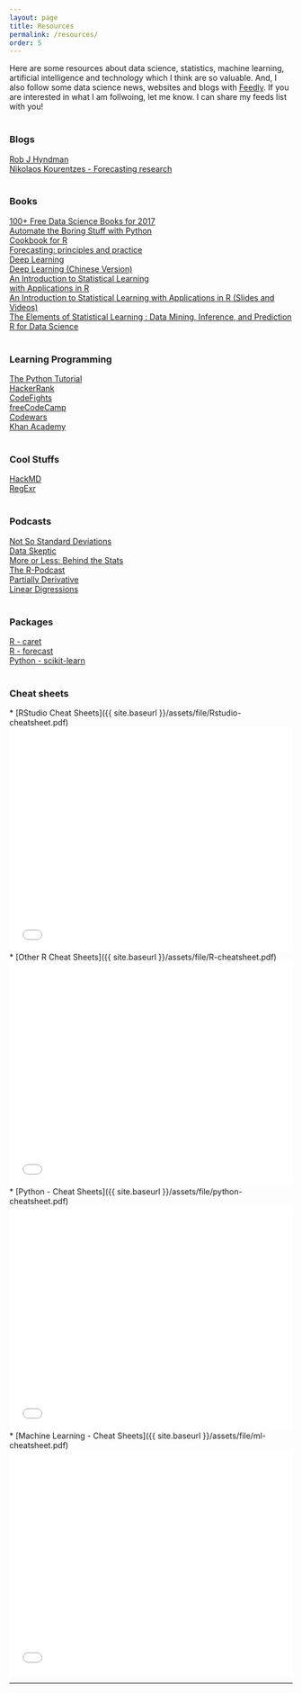 ```yaml
---
layout: page
title: Resources
permalink: /resources/
order: 5
---
```

<style>
.columns
{
  -webkit-column-count: 3; /* Chrome, Safari, Opera */
  -moz-column-count: 3; /* Firefox */
  column-count: 2;
}
.columns ul
{
    margin: 0;
    padding: 0;
    list-style-type: none;
}
/* correct webkit/chrome uneven margin on the first column*/
.columns ul li:first-child
{
    margin-top:0px;
}
</style>

Here are some resources about data science, statistics, machine learning,
artificial intelligence and technology which I think are so valuable. And, I also follow some data science news, websites and blogs with [Feedly](https://feedly.com/i/welcome). If you are interested in what I am follwoing, let me know. I can share my feeds list with you!
<br /><br />

<div id="content">
    <h3><b>Blogs</b></h3><div class="columns"><ul>
      <li><a href="https://robjhyndman.com/">Rob J Hyndman</a></li>
      <li><a href="http://kourentzes.com/forecasting/">Nikolaos Kourentzes - Forecasting research</a></li>
    </ul>
  </div>
</div>

<br />
<div id="content">
    <h3><b>Books</b></h3><div class="columns"><ul>
      <li><a href="http://www.learndatasci.com/free-data-science-books/">100+ Free Data Science Books for 2017</a></li>
      <li><a href="https://automatetheboringstuff.com/">Automate the Boring Stuff with Python</a></li>
      <li><a href="http://www.cookbook-r.com">Cookbook for R</a></li>
      <li><a href="https://www.otexts.org/fpp">Forecasting: principles and practice</a></li>
      <li><a href="http://www.deeplearningbook.org/">Deep Learning</a></li>
      <li><a href="https://exacity.github.io/deeplearningbook-chinese/">Deep Learning (Chinese Version)</a></li>
      <li><a href="http://www-bcf.usc.edu/~gareth/ISL/ISLR%20Sixth%20Printing.pdf">An Introduction to Statistical Learning <br /> with Applications in R</a></li>
      <li><a href="https://www.r-bloggers.com/in-depth-introduction-to-machine-learning-in-15-hours-of-expert-videos/">An Introduction to Statistical Learning with Applications in R (Slides and Videos)</a></li>
      <li><a href="http://statweb.stanford.edu/~tibs/ElemStatLearn/">The Elements of Statistical Learning : Data Mining, Inference, and Prediction</a></li>
      <li><a href="http://r4ds.had.co.nz/">R for Data Science</a></li>
    </ul>
  </div>
</div>

<br />
<div id="content">
    <h3><b>Learning Programming</b></h3><div class="columns"><ul>
      <li><a href="https://docs.python.org/3/tutorial/index.html#tutorial-index">The Python Tutorial</a> </li>
      <li><a href="https://www.hackerrank.com/">HackerRank</a> </li>
      <li><a href="https://codefights.com">CodeFights</a> </li>
      <li><a href="https://www.freecodecamp.com/">freeCodeCamp</a></li>
      <li><a href="https://www.codewars.com">Codewars</a></li>
      <li><a href="https://www.khanacademy.org">Khan Academy</a> </li>
    </ul>
    </div>
</div>

<br />
<div id="content">
    <h3><b>Cool Stuffs</b></h3><div class="columns"><ul>
      <li><a href="https://hackmd.io">HackMD</a></li>
      <li><a href="http://regexr.com/">RegExr</a></li>
    </ul>
    </div>
</div>

<br />
<div id="content">
    <h3><b>Podcasts</b></h3><div class="columns"><ul>
      <li><a href="https://soundcloud.com/nssd-podcast">Not So Standard Deviations</a></li>
      <li><a href="https://dataskeptic.com/">Data Skeptic</a></li>
      <li><a href="http://www.bbc.co.uk/programmes/p02nrss1">More or Less: Behind the Stats</a></li>
      <li><a href="https://r-podcast.org/">The R-Podcast</a></li>
      <li><a href="http://partiallyderivative.com/">Partially Derivative</a></li>
      <li><a href="http://lineardigressions.com/">Linear Digressions</a></li>
    </ul>
    </div>
</div>

<br />
<div id="content">
    <h3><b>Packages</b></h3><div class="columns"><ul>
      <li><a href="http://topepo.github.io/caret/index.html">R - caret</a></li>
      <li><a href="https://github.com/robjhyndman/forecast">R - forecast</a></li>
      <li><a href="http://scikit-learn.org/stable/tutorial/machine_learning_map/">Python - scikit-learn</a></li>
    </ul>
    </div>
</div>

<br />
<h3><b>Cheat sheets</b></h3>
* [RStudio Cheat Sheets]({{ site.baseurl }}/assets/file/Rstudio-cheatsheet.pdf)
  <embed src="{{ site.baseurl }}/assets/file/Rstudio-cheatsheet.pdf" width="100%" height="400px" /><br />
* [Other R Cheat Sheets]({{ site.baseurl }}/assets/file/R-cheatsheet.pdf)
  <embed src="{{ site.baseurl }}/assets/file/R-cheatsheet.pdf" width="100%" height="400px" /><br />
* [Python - Cheat Sheets]({{ site.baseurl }}/assets/file/python-cheatsheet.pdf)
  <embed src="{{ site.baseurl }}/assets/file/python-cheatsheet.pdf" width="100%" height="400px" /><br />
* [Machine Learning - Cheat Sheets]({{ site.baseurl }}/assets/file/ml-cheatsheet.pdf)
  <embed src="{{ site.baseurl }}/assets/file/ml-cheatsheet.pdf" width="100%" height="400px" />

***
